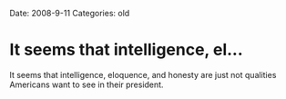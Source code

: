 Date: 2008-9-11
Categories: old

# It seems that intelligence, el...

It seems that intelligence, eloquence, and honesty are just not qualities Americans want to see in their president.
